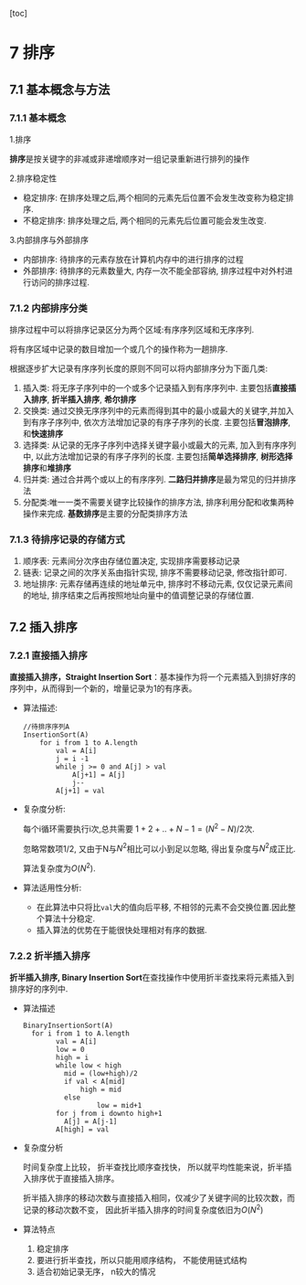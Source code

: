 [toc]

# 7 排序

## 7.1 基本概念与方法

### 7.1.1 基本概念

1.排序

**排序**是按关键字的非减或非递增顺序对一组记录重新进行排列的操作

2.排序稳定性

* 稳定排序: 在排序处理之后,两个相同的元素先后位置不会发生改变称为稳定排序.
* 不稳定排序: 排序处理之后, 两个相同的元素先后位置可能会发生改变.

3.内部排序与外部排序

- 内部排序: 待排序的元素存放在计算机内存中的进行排序的过程
- 外部排序: 待排序的元素数量大, 内存一次不能全部容纳, 排序过程中对外村进行访问的排序过程.

### 7.1.2 内部排序分类

排序过程中可以将排序记录区分为两个区域:有序序列区域和无序序列.

将有序区域中记录的数目增加一个或几个的操作称为一趟排序.

根据逐步扩大记录有序序列长度的原则不同可以将内部排序分为下面几类:

1. 插入类: 将无序子序列中的一个或多个记录插入到有序序列中. 主要包括**直接插入排序**, **折半插入排序**, **希尔排序**
2. 交换类: 通过交换无序序列中的元素而得到其中的最小或最大的关键字,并加入到有序子序列中, 依次方法增加记录的有序子序列的长度. 主要包括**冒泡排序**, 和**快速排序**
3. 选择类: 从记录的无序子序列中选择关键字最小或最大的元素, 加入到有序序列中, 以此方法增加记录的有序子序列的长度. 主要包括**简单选择排序**, **树形选择排序**和**堆排序**
4. 归并类: 通过合并两个或以上的有序序列. **二路归并排序**是最为常见的归并排序法
5. 分配类:唯一一类不需要关键字比较操作的排序方法, 排序利用分配和收集两种操作来完成. **基数排序**是主要的分配类排序方法

### 7.1.3 待排序记录的存储方式

1. 顺序表: 元素间分次序由存储位置决定, 实现排序需要移动记录
2. 链表: 记录之间的次序关系由指针实现, 排序不需要移动记录, 修改指针即可.
3. 地址排序: 元素存储再连续的地址单元中, 排序时不移动元素, 仅仅记录元素间的地址, 排序结束之后再按照地址向量中的值调整记录的存储位置.

## 7.2 插入排序

### 7.2.1 直接插入排序

**直接插入排序，Straight Insertion Sort**：基本操作为将一个元素插入到排好序的序列中，从而得到一个新的，增量记录为1的有序表。

* 算法描述:

  ```
  //待排序序列A
  InsertionSort(A)
      for i from 1 to A.length
          val = A[i]
          j = i -1
          while j >= 0 and A[j] > val
              A[j+1] = A[j]
              j--
          A[j+1] = val 
  ```

* 复杂度分析:

  每个i循环需要执行i次,总共需要 $1+2+..+N-1=(N^2-N)/2$次.
  
  忽略常数项1/2, 又由于N与$N^2$相比可以小到足以忽略, 得出复杂度与$N^2$成正比.
  
  算法复杂度为$O(N^2)$.




* 算法适用性分析:

  * 在此算法中只将比`val`大的值向后平移, 不相邻的元素不会交换位置.因此整个算法十分稳定.
  * 插入算法的优势在于能很快处理相对有序的数据.

### 7.2.2 折半插入排序

**折半插入排序, Binary Insertion Sort**在查找操作中使用折半查找来将元素插入到排序好的序列中.

- 算法描述

  ```
  BinaryInsertionSort(A)
  	for i from 1 to A.length
          val = A[i]
          low = 0
          high = i
          while low < high
          	mid = (low+high)/2
          	if val < A[mid]
          		high = mid
          	else
        			low = mid+1
          for j from i downto high+1
          	A[j] = A[j-1]
          A[high] = val
  ```
  
  

- 复杂度分析

  时间复杂度上比较， 折半查找比顺序查找快， 所以就平均性能来说，折半插入排序优于直接插入排序。

  折半插入排序的移动次数与直接插入相同，仅减少了关键字间的比较次数，而记录的移动次数不变， 因此折半插入排序的时间复杂度依旧为$O(N^2)$

- 算法特点

  1. 稳定排序
  2. 要进行折半查找，所以只能用顺序结构， 不能使用链式结构
  3. 适合初始记录无序， n较大的情况

